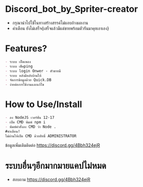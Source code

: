 # Discord_bot_by_Spriter-creator
- กรุณานำไปใช้ในทางสร้างสรรค์ไม่แอบอ้างผลงาน
- คำเตือน ยังไม่เสร็จ{เสร็จแล้วมีแต่ขายพร้อมตัวรันมาคุยเอาเอง}

# Features?
```markdown
- ระบบ เปืดเพลง
- ระบบ เช็คping
- ระบบ login Onwer - ตัวขายมี
- ระบบ หลังมีหลังบ้านให้
- จัดการข้อมูลด้วย Quick.DB
- ง่ายต่อการใช้งานและแก้ไข
```

# How to Use/Install
```markdown
- ลง NodeJS เวอร์ชั่น 12-17
- เปิด CMD พิมพ์ npm i
- พิมพ์คำสั่งลง CMD ว่า Node .
#คำเตือน!
ไม่ผ่านให้เปิด CMD ด้วยสิทธิ์ ADMINISTRATOR
```
ข้อมูลเพิ่มเติมติดต่อ https://discord.gg/4Bbh324ejR

# ระบบอื่นๆอีกมากมายแคปไม่หมด
- สอบถาม https://discord.gg/4Bbh324ejR
